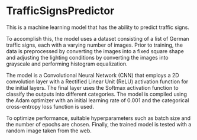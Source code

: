 # TrafficSignsPredictor
This is a machine learning model that has the ability to predict traffic signs. 

To accomplish this, the model uses a dataset consisting of a list of German traffic signs, each with a varying number of images. Prior to training, the data is preprocessed by converting the images into a fixed square shape and adjusting the lighting conditions by converting the images into grayscale and performing histogram equalization.

The model is a Convolutional Neural Network (CNN) that employs a 2D convolution layer with a Rectified Linear Unit (ReLU) activation function for the initial layers. The final layer uses the Softmax activation function to classify the outputs into different categories. The model is compiled using the Adam optimizer with an initial learning rate of 0.001 and the categorical cross-entropy loss function is used.

To optimize performance, suitable hyperparameters such as batch size and the number of epochs are chosen. Finally, the trained model is tested with a random image taken from the web.